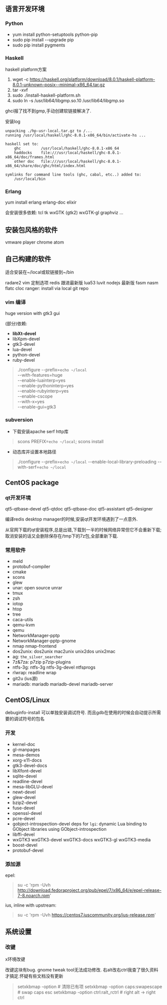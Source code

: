 ## 语言开发环境

### Python

* yum install python-setuptools python-pip
* sudo pip install --upgrade pip
* sudo pip install pygments


### Haskell

haskell platform方案

1. wget -c https://haskell.org/platform/download/8.0.1/haskell-platform-8.0.1-unknown-posix--minimal-x86_64.tar.gz
2. tar -xvf
3. sudo ./install-haskell-platform.sh
4. sudo ln -s /usr/lib64/libgmp.so.10 /usr/lib64/libgmp.so

ghci报了找不到gmp,手动创建软链接解决了.

安装log

```
unpacking ./hp-usr-local.tar.gz to /...
running /usr/local/haskell/ghc-8.0.1-x86_64/bin/activate-hs ...

haskell set to:
    ghc         /usr/local/haskell/ghc-8.0.1-x86_64
    haddocks    file:///usr/local/haskell/ghc-8.0.1-x86_64/doc/frames.html
    other doc   file:///usr/local/haskell/ghc-8.0.1-x86_64/share/doc/ghc/html/index.html

symlinks for command line tools (ghc, cabal, etc..) added to:
    /usr/local/bin
```

### Erlang

yum install erlang erlang-doc elixir

会安装很多依赖: tcl tk wxGTK (gtk2) wxGTK-gl graphviz ...

## 安装包风格的软件

vmware player
chrome
atom

## 自己构建的软件

适合安装在~/local或软链接到~/bin

radare2
vim 定制选项
redis 跟进最新版
lua53
luvit
nodejs 最新版
fasm
nasm
flatc
cloc
ranger: install via local git repo

### vim 编译

huge version with gtk3 gui

(部分)依赖:

* **libXt-devel**
* libXpm-devel
* gtk3-devel
* lua-devel
* python-devel
* ruby-devel

> ./configure --prefix=`echo ~/local` \
>   --with-features=huge \
>   --enable-luainterp=yes \
>   --enable-pythoninterp=yes \
>   --enable-rubyinterp=yes \
>   --enable-cscope \
>   --with-x=yes \
>   --enable-gui=gtk3

### subversion

* 下载安装apache serf http库

> scons PREFIX=`echo ~/local`; scons install

* 动态库并设置本地路径

> ./configure --prefix=`echo ~/local` --enable-local-library-preloading --with-serf=`echo ~/local`


## CentOS package

### qt开发环境

qt5-qtbase-devel qt5-qtdoc qt5-qtbase-doc qt5-assistant qt5-designer

编译redis desktop manager的时候,安装qt开发环境遇到了一点意外.

从官网下载的qt安装程序,总是出错,下载到一半的时候网络异常但它不会重新下载;
取消安装的话又会删除保存在/tmp下的7z包,全部重新下载.


### 常用软件

* meld
* protobuf-compiler
* cmake
* scons
* glew
* unar: open source unrar
* tmux
* zsh
* iotop
* htop
* tree
* caca-utils
* qemu-kvm
* qemu
* NetworkManager-pptp
* NetworkManager-pptp-gnome
* nmap nmap-frontend
* dos2unix: dos2unix mac2unix unix2dos unix2mac
* ag: `the_silver_searcher`
* 7z&7za: p7zip p7zip-plugins
* ntfs-3g: ntfs-3g ntfs-3g-devel ntfsprogs
* rlwrap: readline wrap
* git2u (ius源)
* mariadb: mariadb mariadb-devel mariadb-server

## CentOS/Linux

debuginfo-install 可以单独安装调试符号.
而且gdb在使用的时候会自动提示所需要的调试符号的包名

### 开发

* kernel-doc
* gl-manpages
* mesa-demos
* xorg-x11-docs
* gtk3-devel-docs
* libXfont-devel
* sqlite-devel
* readline-devel
* mesa-libGLU-devel
* newt-devel
* glew-devel
* bzip2-devel
* fuse-devel
* openssl-devel
* pcre-devel
* gobject-introspection-devel
  deps for `lgi`: dynamic Lua binding to GObject libraries using
  GObject-introspection
* libffi-devel
* wxGTK3 wxGTK3-devel wxGTK3-docs wxGTK3-gl wxGTK3-media
* boost-devel
* protobuf-devel


### 添加源

epel:

> su -c 'rpm -Uvh http://download.fedoraproject.org/pub/epel/7/x86_64/e/epel-release-7-8.noarch.rpm'

ius, inline with upstream:
> su -c 'rpm -Uvh https://centos7.iuscommunity.org/ius-release.rpm'

## 系统设置

### 改键

x环境改键

改键这块有bug. gnome tweak tool无法成功修改.
右alt改右ctrl我查了很久资料才搞定.怀疑有些文档没有更新

> setxkbmap -option # 清除已有项
> setxkbmap -option caps:swapescape # swap caps esc
> setxkbmap -option ctrl:ralt_rctrl # right alt -> right ctrl

